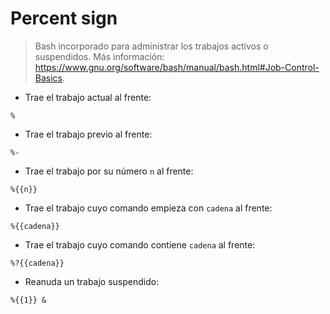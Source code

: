 # Percent sign

> Bash incorporado para administrar los trabajos activos o suspendidos.
> Más información: <https://www.gnu.org/software/bash/manual/bash.html#Job-Control-Basics>.

- Trae el trabajo actual al frente:

`%`

- Trae el trabajo previo al frente:

`%-`

- Trae el trabajo por su número `n` al frente:

`%{{n}}`

- Trae el trabajo cuyo comando empieza con `cadena` al frente:

`%{{cadena}}`

- Trae el trabajo cuyo comando contiene `cadena` al frente:

`%?{{cadena}}`

- Reanuda un trabajo suspendido:

`%{{1}} &`
